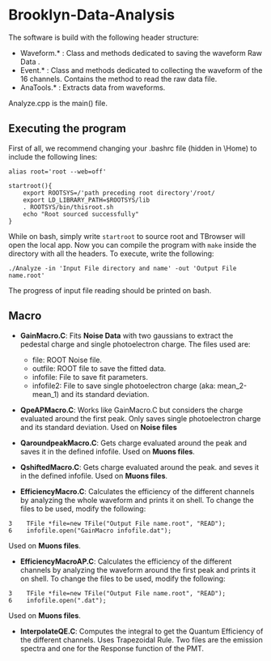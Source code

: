 # Brooklyn-Data-Analysis

The software is build with the following header structure:

- Waveform.* : Class and methods dedicated to saving the waveform Raw Data .
- Event.* : Class and methods dedicated to collecting the waveform of the 16 channels. Contains the method to read
 the raw data file.
- AnaTools.* : Extracts data from waveforms.

Analyze.cpp is the main() file.

## Executing the program
First of all, we recommend changing your .bashrc file (hidden in \Home) to include the following lines:
```
alias root='root --web=off'

startroot(){
    export ROOTSYS=/'path preceding root directory'/root/
    export LD_LIBRARY_PATH=$ROOTSYS/lib
    . ROOTSYS/bin/thisroot.sh
    echo "Root sourced successfully"
}
```
While on bash, simply write `startroot` to source root and TBrowser will open the local app. Now you can compile the program with `make` 
inside the directory with all the headers.
To execute, write the following: 
```
./Analyze -in 'Input File directory and name' -out 'Output File name.root'
```

The progress of input file reading should be printed on bash.

## Macro
- **GainMacro.C**:
Fits **Noise Data** with two gaussians to extract the pedestal charge and single photoelectron charge. The files used are:
   - file: ROOT Noise file.
   - outfile: ROOT file to save the fitted data.
   - infofile: File to save fit parameters.
   - infofile2: File to save single photoelectron charge (aka: mean_2-mean_1) and its standard deviation.

- **QpeAPMacro.C**:
Works like GainMacro.C but considers the charge evaluated around the first peak. Only saves single photoelectron charge and its standard deviation. Used on **Noise files**

- **QaroundpeakMacro.C**:
Gets charge evaluated around the peak and saves it in the defined infofile. Used on **Muons files**.

- **QshiftedMacro.C**:
Gets charge evaluated around the peak. and seves it in the defined infofile. Used on **Muons files**.

- **EfficiencyMacro.C**:
Calculates the efficiency of the different channels by analyzing the whole waveform and prints it on shell. To change the files to be used, modify the following:
```
3    TFile *file=new TFile("Output File name.root", "READ");
6    infofile.open("GainMacro infofile.dat");

```
Used on **Muons files**.

- **EfficiencyMacroAP.C**:
Calculates the efficiency of the different channels by analyzing the waveform around the first peak and prints it on shell. To change the files to be used, modify the following:
```
3    TFile *file=new TFile("Output File name.root", "READ");
6    infofile.open(".dat");

```
Used on **Muons files**.

- **InterpolateQE.C**:
Computes the integral to get the Quantum Efficiency of the different channels. Uses Trapezoidal Rule. Two files are the emission spectra and one for the Response function of the PMT. 
